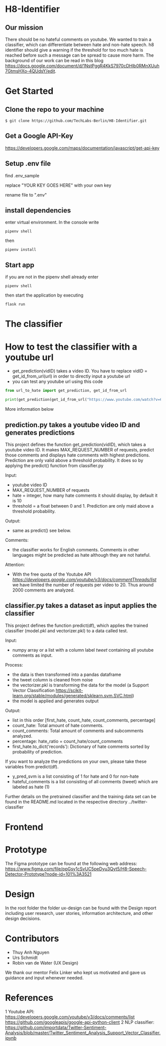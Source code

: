 # H8-Identifier
## Our mission
There should be no hateful comments on youtube. We wanted to train a classifier, which can differentiate between hate and non-hate speech. h8 identifier should give a warning if the threshold for too much hate is reached before such a message can be spread to cause more harm. The background of our work can be read in this blog https://docs.google.com/document/d/1NstPggR4KkS7970cDHlb0RMnXUuh7GtmsHXo-4QUdsY/edit.


# Get Started

## Clone the repo to your machine

```console
$ git clone https://github.com/TechLabs-Berlin/H8-Identifier.git
```

## Get a Google API-Key
https://developers.google.com/maps/documentation/javascript/get-api-key

## Setup .env file

find .env_sample

replace "YOUR KEY GOES HERE" with your own key

rename file to ".env"
## install dependencies

enter virtual environment. In the console write
```console
pipenv shell
```

then
```console
pipenv install
``` 

## Start app

if you are not in the pipenv shell already enter
```console
pipenv shell
```

then start the application by executing
```console
flask run
```

# The classifier
# How to test the classifier with a youtube url

- get_prediction(vidID) takes a video ID. You have to replace vidID = get_id_from_url(url) in order to directly input a youtube url
- you can test any youtube url using this code

```python
from url_to_hate import get_prediction, get_id_from_url

print(get_prediction(get_id_from_url("https://www.youtube.com/watch?v=6eGEX_LTqhQ")))
```
More information below

## prediction.py takes a youtube video ID and generates predictions
This project defines the function get_prediction(vidID), which takes a youtube video ID. It makes MAX_REQUEST_NUMBER of requests, predict those comments and displays hate comments with highest predictions. Prediction are only valid above a threshold probability. It does so by applying the predict() function from classifier.py

Input: 
- youtube video ID
- MAX_REQUEST_NUMBER of requests
- hate = integer, how many hate comments it should display, by default it is 10
- threshold = a float between 0 and 1. Prediction are only maid above a threshold probability.

Output:
 
- same as predict() see below. 

Comments:
- the classifier works for English comments. Comments in other languages might be predicted as hate although they are not hateful.

Attention:
- With the free quota of the Youtube API *https://developers.google.com/youtube/v3/docs/commentThreads/list* we have limited the number of requests per video to 20. Thus around 2000 comments are analyzed.
  
## classifier.py takes a dataset as input applies the classifier 
This project defines the function predict(df), which applies the trained classifier (model.pkl and vectorizer.pkl) to a data called test.

Input: 
- numpy array or a list with a column label *tweet* containing all youtube comments as input.

Process:
- the data is then transformed into a pandas dataframe
- the tweet column is cleaned from noise
- the vectorizer.pkl is transforming the data for the model (a Support Vector Classification https://scikit-learn.org/stable/modules/generated/sklearn.svm.SVC.html)
- the model is applied and generates output

Output:

  - list in this order [first_hate, count_hate, count_comments, percentage]
  - count_hate: Total amount of hate comments.
  - count_comments: Total amount of comments and subcomments analyzed.
  - percentage: hate_ratio = count_hate/count_comments 
  - first_hate.to_dict('records'): Dictionary of hate comments sorted by probability of prediction.

If you want to analyze the predictions on your own, please take these variables from predict(df).
- y_pred_svm is a list consisting of 1 for hate and 0 for non-hate
- hateful_comments is a list consisting of all comments (tweet) which are labeled as hate (1)

Further details on the pretrained classifier and the training data set can be found in the README.md located in the respective directory ../twitter-classifier

# Frontend

# Prototype
The Figma prototype can be found at the following web address: https://www.figma.com/file/ppGsy1cSvUC5peDyu3Qyt5/H8-Speech-Detector-Prototype?node-id=101%3A3521 

# Design
In the root folder the folder ux-design can be found with the Design report including user research, user stories, information architecture, and other design decisions.

# Contributors
- Thuy Anh Nguyen
- Urs Schmidt
- Robin van de Water (UX Design)

We thank our mentor Felix Linker who kept us motivated and gave us guidance and input whenever needed.

# References
1 Youtube API: https://developers.google.com/youtube/v3/docs/comments/list https://github.com/googleapis/google-api-python-client
2 NLP classifier: https://github.com/importdata/Twitter-Sentiment-Analysis/blob/master/Twitter_Sentiment_Analysis_Support_Vector_Classifier.ipynb


